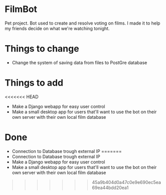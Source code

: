 # FilmBot
Pet project. Bot used to create and resolve voting on films. I made it to help my friends decide on what we're watching tonight.

# Things to change

- Change the system of saving data from files to PostGre database

# Things to add 

<<<<<<< HEAD
- Make a Django webapp for easy user control
- Make a small desktop app for users that'll want to use the bot on their own server with their own local film database

# Done

- Connection to Database trough external IP
=======
- Connection to Database trough external IP
- Make a Django webapp for easy user control
- Make a small desktop app for users that'll want to use the bot on their own server with their own local film database
>>>>>>> 45a9b404d0a47c0e9e690ec5ea69ea44bdd20ea1
